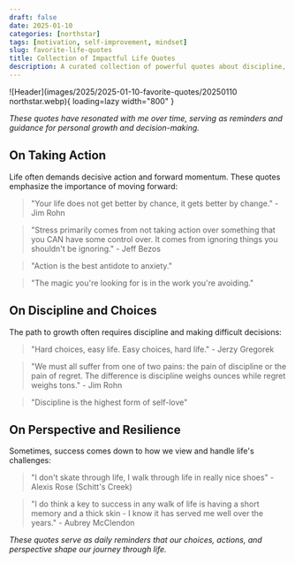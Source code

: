 ```yaml
---
draft: false 
date: 2025-01-10
categories: [northstar]
tags: [motivation, self-improvement, mindset]
slug: favorite-life-quotes
title: Collection of Impactful Life Quotes
description: A curated collection of powerful quotes about discipline, action, and personal growth that shape my perspective
---
```

![Header](images/2025/2025-01-10-favorite-quotes/20250110 northstar.webp){ loading=lazy width="800" }

*These quotes have resonated with me over time, serving as reminders and guidance for personal growth and decision-making.*
<!-- more -->
## On Taking Action

Life often demands decisive action and forward momentum. These quotes emphasize the importance of moving forward:

> "Your life does not get better by chance, it gets better by change." - Jim Rohn

> "Stress primarily comes from not taking action over something that you CAN have some control over. It comes from ignoring things you shouldn't be ignoring." - Jeff Bezos

> "Action is the best antidote to anxiety."

> "The magic you're looking for is in the work you're avoiding."

## On Discipline and Choices

The path to growth often requires discipline and making difficult decisions:

> "Hard choices, easy life. Easy choices, hard life." - Jerzy Gregorek

> "We must all suffer from one of two pains: the pain of discipline or the pain of regret. The difference is discipline weighs ounces while regret weighs tons." - Jim Rohn

> "Discipline is the highest form of self-love"

## On Perspective and Resilience

Sometimes, success comes down to how we view and handle life's challenges:

> "I don't skate through life, I walk through life in really nice shoes" - Alexis Rose (Schitt's Creek)

> "I do think a key to success in any walk of life is having a short memory and a thick skin - I know it has served me well over the years." - Aubrey McClendon

*These quotes serve as daily reminders that our choices, actions, and perspective shape our journey through life.*